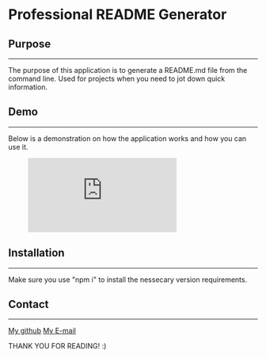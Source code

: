 # Professional README Generator 

## Purpose
---
The purpose of this application is to generate a README.md file from the command line. Used for projects when you need to jot down quick information.

## Demo
---
Below is a demonstration on how the application works and how you can use it.

<!-- insert video here -->
<figure class="video_container">
  <iframe src="https://drive.google.com/file/d/16dRl5Vz-2-aJ2Z1r4HYrvOsB8JacH_aQ/view" frameborder="0" allowfullscreen="true"> </iframe>
</figure>

## Installation
---
Make sure you use "npm i" to install the nessecary version requirements. 

## Contact
---
[My github](https://github.com/h-meister)
[My E-mail](mailto:hector1626hg@gmail.com)

THANK YOU FOR READING! :)